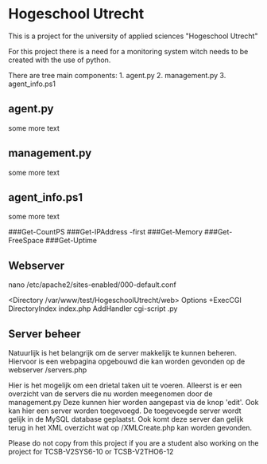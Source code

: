 # Hogeschool Utrecht
This is a project for the university of applied sciences "Hogeschool Utrecht"

For this project there is a need for a monitoring system witch needs to be created with the use of python.

There are tree main components:
    1. agent.py
    2. management.py
    3. agent_info.ps1

## agent.py
some more text


## management.py
some more text


## agent_info.ps1
some more text

###Get-CountPS
###Get-IPAddress -first
###Get-Memory
###Get-FreeSpace
###Get-Uptime

## Webserver
nano /etc/apache2/sites-enabled/000-default.conf

<Directory /var/www/test/HogeschoolUtrecht/web>
    Options +ExecCGI
    DirectoryIndex index.php
</Directory>
AddHandler cgi-script .py


## Server beheer
Natuurlijk is het belangrijk om de server makkelijk te kunnen beheren.
Hiervoor is een webpagina opgebouwd die kan worden gevonden op de webserver /servers.php

Hier is het mogelijk om een drietal taken uit te voeren.
Alleerst is er een overzicht van de servers die nu worden meegenomen door de management.py
Deze kunnen hier worden aangepast via de knop 'edit'.
Ook kan hier een server worden toegevoegd.
    De toegevoegde server wordt gelijk in de MySQL database geplaatst.
    Ook komt deze server dan gelijk terug in het XML overzicht wat op /XMLCreate.php kan worden gevonden.

Please do not copy from this project if you are a student also working on the project for TCSB-V2SYS6-10 or TCSB-V2THO6-12